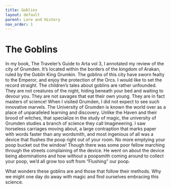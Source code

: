 ```yaml
---
title: Goblins
layout: default
parent: Lore and History
nav_order: 1
---
```


# The Goblins
In my book, The Traveler’s Guide to Arta vol 3, I annotated my review of the city of Grumden. It’s located within the borders of the kingdom of Arakan, ruled by the Goblin King Grumkin. The goblins of this city have sworn fealty to the Emperor, and enjoy the protection of the Orcs. I would like to set the record straight. The children’s tales about goblins are rather unfounded. They are not creatures of the night, hiding beneath your bed and waiting to devour you. They are not savages that eat their own young. They are in fact masters of science! When I visited Grumden, I did not expect to see such innovative marvels. The University of Grumden is known the world over as a place of unparalleled learning and discovery. Unlike the Haven and their brood of witches, that specialize in the study of magic, the university of Grumden studies a branch of science they call Imagineering. I saw horseless carriages moving about, a large contraption that marks paper with words faster than any wordsmith, and most ingenious of all was a device that flushes the poop right out of your room. No more emptying your poop bucket out the window! Though there was some poor fellow marching through the streets complaining of the device. He went on about the device being abominations and how without a poopsmith coming around to collect your poop, we’d all grow too soft from “Flushing” our poop.

What wonders these goblins are and those that follow their methods. Why we might one day do away with magic and find ourselves embracing this science. 
